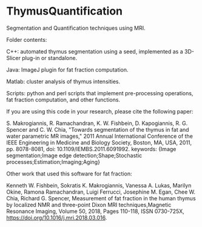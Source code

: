 # ThymusQuantification
Segmentation and Quantification techniques using MRI.

Folder contents:

C++: automated thymus segmentation using a seed, implemented as a 3D-Slicer plug-in or standalone.

Java: ImageJ plugin for fat fraction computation.

Matlab: cluster analysis of thymus intensities.

Scripts: python and perl scripts that implement pre-processing operations, fat fraction computation, and other functions.

If you are using this code in your research, please cite the following paper:

S. Makrogiannis, R. Ramachandran, K. W. Fishbein, D. Kapogiannis, R. G. Spencer and C. W. Chia, "Towards segmentation of the thymus in fat and water parametric MR images," 2011 Annual International Conference of the IEEE Engineering in Medicine and Biology Society, Boston, MA, USA, 2011, pp. 8078-8081, doi: 10.1109/IEMBS.2011.6091992.
keywords: {Image segmentation;Image edge detection;Shape;Stochastic processes;Estimation;Imaging;Aging}

Other work that used this software for fat fraction:

Kenneth W. Fishbein, Sokratis K. Makrogiannis, Vanessa A. Lukas, Marilyn Okine, Ramona Ramachandran, Luigi Ferrucci, Josephine M. Egan, Chee W. Chia, Richard G. Spencer, Measurement of fat fraction in the human thymus by localized NMR and three-point Dixon MRI techniques,Magnetic Resonance Imaging, Volume 50, 2018, Pages 110-118, ISSN 0730-725X, https://doi.org/10.1016/j.mri.2018.03.016.
